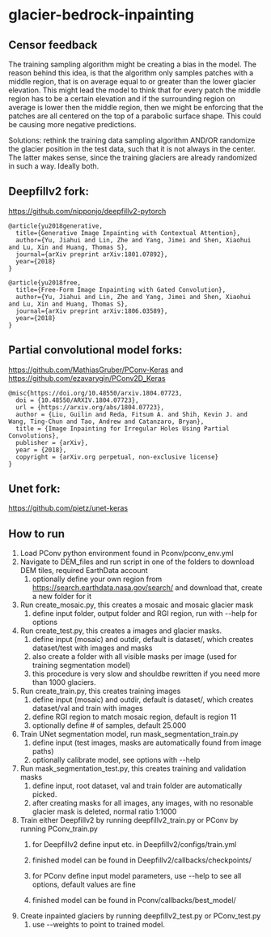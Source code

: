 # glacier-bedrock-inpainting

## Censor feedback

The training sampling algorithm might be creating a bias in the model.
The reason behind this idea, is that the algorithm only samples patches with a middle region,
that is on average equal to or greater than the lower glacier elevation. This might lead
the model to think that for every patch the middle region has to be a certain elevation and if
the surrounding region on average is lower then the middle region, then we might be enforcing
that the patches are all centered on the top of a parabolic surface shape. This could be causing more
negative predictions.

Solutions: rethink the training data sampling algorithm AND/OR randomize the glacier position in the test
data, such that it is not always in the center. The latter makes sense, since the training glaciers are 
already randomized in such a way. Ideally both.

## Deepfillv2 fork:

https://github.com/nipponjo/deepfillv2-pytorch
```
@article{yu2018generative,
  title={Generative Image Inpainting with Contextual Attention},
  author={Yu, Jiahui and Lin, Zhe and Yang, Jimei and Shen, Xiaohui and Lu, Xin and Huang, Thomas S},
  journal={arXiv preprint arXiv:1801.07892},
  year={2018}
}

@article{yu2018free,
  title={Free-Form Image Inpainting with Gated Convolution},
  author={Yu, Jiahui and Lin, Zhe and Yang, Jimei and Shen, Xiaohui and Lu, Xin and Huang, Thomas S},
  journal={arXiv preprint arXiv:1806.03589},
  year={2018}
}
```

## Partial convolutional model forks:

https://github.com/MathiasGruber/PConv-Keras and
https://github.com/ezavarygin/PConv2D_Keras
```
@misc{https://doi.org/10.48550/arxiv.1804.07723,
  doi = {10.48550/ARXIV.1804.07723},
  url = {https://arxiv.org/abs/1804.07723},
  author = {Liu, Guilin and Reda, Fitsum A. and Shih, Kevin J. and Wang, Ting-Chun and Tao, Andrew and Catanzaro, Bryan},
  title = {Image Inpainting for Irregular Holes Using Partial Convolutions},
  publisher = {arXiv},
  year = {2018},
  copyright = {arXiv.org perpetual, non-exclusive license}
}

```

## Unet fork:

https://github.com/pietz/unet-keras


## How to run

1. Load PConv python environment found in Pconv/pconv_env.yml
2. Navigate to DEM_files and run script in one of the folders to download DEM tiles, required EarthData account
    1. optionally define your own region from https://search.earthdata.nasa.gov/search/ and download that, create a new folder for it
3. Run create_mosaic.py, this creates a mosaic and mosaic glacier mask
    1. define input folder, output folder and RGI region, run with --help for options
4. Run create_test.py, this creates a images and glacier masks.
    1. define input (mosaic) and outdir, default is dataset/, which creates dataset/test with images and masks
    2. also create a folder with all visible masks per image (used for training segmentation model)
    3. this procedure is very slow and shouldbe rewritten if you need more than 1000 glaciers.
5. Run create_train.py, this creates training images
    1. define input (mosaic) and outdir, default is dataset/, which creates dataset/val and train with images
    2. define RGI region to match mosaic region, default is region 11
    3. optionally define # of samples, default 25.000
6. Train UNet segmentation model, run mask_segmentation_train.py
    1. define input (test images, masks are automatically found from image paths)
    2. optionally calibrate model, see options with --help
7. Run mask_segmentation_test.py, this creates training and validation masks
    1. define input, root dataset, val and train folder are automatically picked.
    2. after creating masks for all images, any images, with no resonable glacier mask is deleted, normal ratio 1:1000
8. Train either Deepfillv2 by running deepfillv2_train.py or PConv by running PConv_train.py
    1. for Deepfillv2 define input etc. in Deepfillv2/configs/train.yml
    2. finished model can be found in Deepfillv2/callbacks/checkpoints/

    3. for PConv define input model parameters, use --help to see all options, default values are fine
    4. finished model can be found in Pconv/callbacks/best_model/
9. Create inpainted glaciers by running deepfillv2_test.py or PConv_test.py
    1. use --weights to point to trained model.
